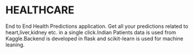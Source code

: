 # HEALTHCARE
End to End Health Predictions application. Get all your predictions related to heart,liver,kidney etc. in a single click.Indian Patients data is used from Kaggle.Backend is developed in flask and scikit-learn is used for machine leaning.
